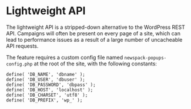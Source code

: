 # Lightweight API

The lightweight API is a stripped-down alternative to the WordPress REST API. Campaigns will often be present on every page of a site, which can lead to performance issues as a result of a large number of uncacheable API requests.

The feature requires a custom config file named `newspack-popups-config.php` at the root of the site, with the following constants:

```
define( 'DB_NAME', 'dbname' );
define( 'DB_USER', 'dbuser' );
define( 'DB_PASSWORD', 'dbpass' );
define( 'DB_HOST', 'localhost' );
define( 'DB_CHARSET', 'utf8' );
define( 'DB_PREFIX', 'wp_' );
```
